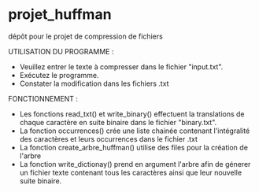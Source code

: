 # projet_huffman
dépôt pour le projet de compression de fichiers

UTILISATION DU PROGRAMME :
- Veuillez entrer le texte à compresser dans le fichier "input.txt".
- Exécutez le programme.
- Constater la modification dans les fichiers .txt

FONCTIONNEMENT :
- Les fonctions read_txt() et write_binary() effectuent la translations de chaque caractère en suite binaire dans le fichier "binary.txt".
- La fonction occurrences() crée une liste chainée contenant l'intégralité des caractères et leurs occurrences dans le fichier .txt
- La fonction create_arbre_huffman() utilise des files pour la création de l'arbre
- La fonction write_dictionay() prend en argument l'arbre afin de génerer un fichier texte contenant tous les caractères ainsi que leur nouvelle suite binaire.